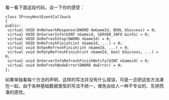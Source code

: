 ﻿看一看下面这段代码，谈一下你的感受：
 ```
class IProxyHostEventCallback
{
public:
  virtual VOID OnNetworkResponse(DWORD dwGameId, BOOL bSuccess) = 0;
  virtual VOID OnServerInfo(UINT nGameid, SERVER_INFO &info) = 0;
  virtual VOID OnRefreshStop(DWORD nGameId) = 0;
  virtual VOID OnRefreshFinish(int nGameId, ...) = 0;
  virtual void OnVpnRefreshFinish(int nGameId, ...) = 0;
  virtual void OnPptpRefreshFinish(int nGameId, bool bSuccess, ...) = 0;
  virtual void OnServerInfoRefreshFinishNotify(UINT nGameid) = 0;
  virtual void OnRefreshNodeError(DWORD dwError) = 0;
};
```

如果单独看每个方法的声明，这样的写法并没有什么错误，可是一旦把这些方法凑在一起，由于各种基础数据类型的写法不统一，难免会给人一种不专业的、东拼西凑的感觉。
